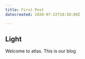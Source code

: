 ```yaml
---
title: First Post
datecreated: 2020-07-22T18:30:00Z

---
```

## Light

Welcome to atlas. This is our blog